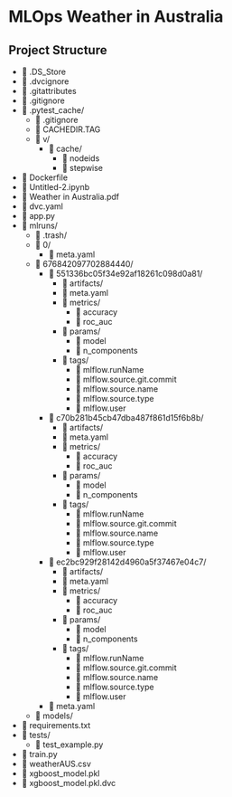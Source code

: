# MLOps Weather in Australia

## Project Structure

- 📄 .DS_Store
- 📄 .dvcignore
- 📄 .gitattributes
- 📄 .gitignore
- 📂 .pytest_cache/
  - 📄 .gitignore
  - 📄 CACHEDIR.TAG
  - 📂 v/
    - 📂 cache/
      - 📄 nodeids
      - 📄 stepwise
- 📄 Dockerfile
- 📄 Untitled-2.ipynb
- 📄 Weather in Australia.pdf
- 📄 dvc.yaml
- 📄 app.py
- 📂 mlruns/
  - 📂 .trash/
  - 📂 0/
    - 📄 meta.yaml
  - 📂 676842097702884440/
    - 📂 551336bc05f34e92af18261c098d0a81/
      - 📂 artifacts/
      - 📄 meta.yaml
      - 📂 metrics/
        - 📄 accuracy
        - 📄 roc_auc
      - 📂 params/
        - 📄 model
        - 📄 n_components
      - 📂 tags/
        - 📄 mlflow.runName
        - 📄 mlflow.source.git.commit
        - 📄 mlflow.source.name
        - 📄 mlflow.source.type
        - 📄 mlflow.user
    - 📂 c70b281b45cb47dba487f861d15f6b8b/
      - 📂 artifacts/
      - 📄 meta.yaml
      - 📂 metrics/
        - 📄 accuracy
        - 📄 roc_auc
      - 📂 params/
        - 📄 model
        - 📄 n_components
      - 📂 tags/
        - 📄 mlflow.runName
        - 📄 mlflow.source.git.commit
        - 📄 mlflow.source.name
        - 📄 mlflow.source.type
        - 📄 mlflow.user
    - 📂 ec2bc929f28142d4960a5f37467e04c7/
      - 📂 artifacts/
      - 📄 meta.yaml
      - 📂 metrics/
        - 📄 accuracy
        - 📄 roc_auc
      - 📂 params/
        - 📄 model
        - 📄 n_components
      - 📂 tags/
        - 📄 mlflow.runName
        - 📄 mlflow.source.git.commit
        - 📄 mlflow.source.name
        - 📄 mlflow.source.type
        - 📄 mlflow.user
    - 📄 meta.yaml
  - 📂 models/
- 📄 requirements.txt
- 📂 tests/
  - 📄 test_example.py
- 📄 train.py
- 📄 weatherAUS.csv
- 📄 xgboost_model.pkl
- 📄 xgboost_model.pkl.dvc
